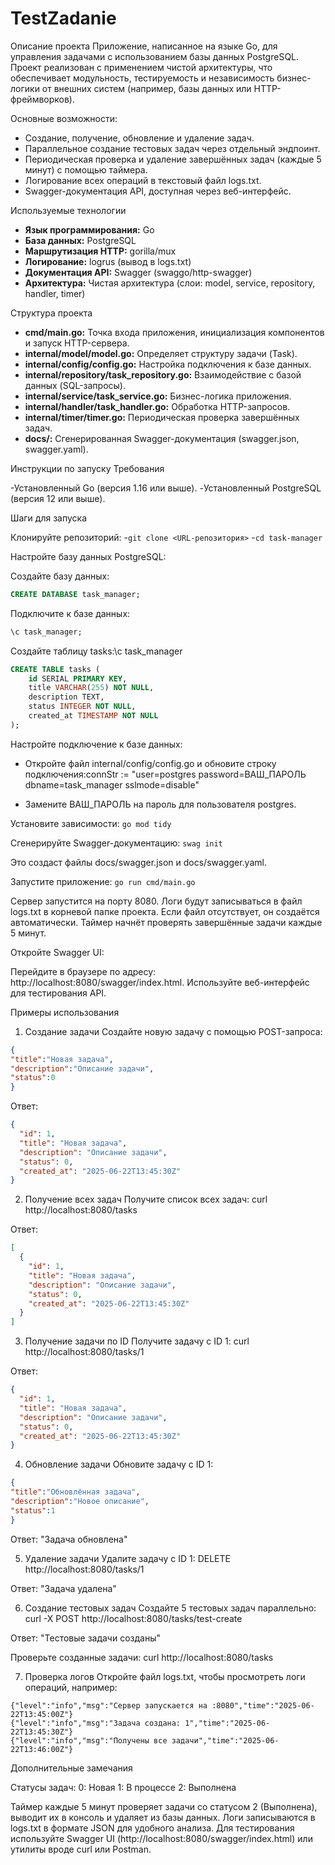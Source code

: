 ﻿# TestZadanie
Описание проекта
Приложение, написанное на языке Go, для управления задачами с использованием базы данных PostgreSQL. Проект реализован с применением чистой архитектуры, что обеспечивает модульность, тестируемость и независимость бизнес-логики от внешних систем (например, базы данных или HTTP-фреймворков). 

Основные возможности:

- Создание, получение, обновление и удаление задач.
- Параллельное создание тестовых задач через отдельный эндпоинт.
- Периодическая проверка и удаление завершённых задач (каждые 5 минут) с помощью таймера.
- Логирование всех операций в текстовый файл logs.txt.
- Swagger-документация API, доступная через веб-интерфейс.

Используемые технологии

- **Язык программирования:** Go
- **База данных:** PostgreSQL
- **Маршрутизация HTTP:** gorilla/mux
- **Логирование:** logrus (вывод в logs.txt)
- **Документация API:** Swagger (swaggo/http-swagger)
- **Архитектура:** Чистая архитектура (слои: model, service, repository, handler, timer)

Структура проекта

- **cmd/main.go:** Точка входа приложения, инициализация компонентов и запуск HTTP-сервера.
- **internal/model/model.go:** Определяет структуру задачи (Task).
- **internal/config/config.go:** Настройка подключения к базе данных.
- **internal/repository/task_repository.go:** Взаимодействие с базой данных (SQL-запросы).
- **internal/service/task_service.go:** Бизнес-логика приложения.
- **internal/handler/task_handler.go:** Обработка HTTP-запросов.
- **internal/timer/timer.go:** Периодическая проверка завершённых задач.
- **docs/:** Сгенерированная Swagger-документация (swagger.json, swagger.yaml).

Инструкции по запуску
Требования

-Установленный Go (версия 1.16 или выше).
-Установленный PostgreSQL (версия 12 или выше).

Шаги для запуска

Клонируйте репозиторий:
-```git clone <URL-репозитория>```
-```cd task-manager```


Настройте базу данных PostgreSQL:

Создайте базу данных:
```SQL
CREATE DATABASE task_manager;
```
Подключите к базе данных:
```SQL
\c task_manager;
```

Создайте таблицу tasks:\c task_manager
```SQL
CREATE TABLE tasks (
    id SERIAL PRIMARY KEY,
    title VARCHAR(255) NOT NULL,
    description TEXT,
    status INTEGER NOT NULL,
    created_at TIMESTAMP NOT NULL
);
```




Настройте подключение к базе данных:

- Откройте файл internal/config/config.go и обновите строку подключения:connStr := "user=postgres password=ВАШ_ПАРОЛЬ dbname=task_manager sslmode=disable"

- Замените ВАШ_ПАРОЛЬ на пароль для пользователя postgres.


Установите зависимости:
```go mod tidy```


Сгенерируйте Swagger-документацию:
```swag init```

Это создаст файлы docs/swagger.json и docs/swagger.yaml.

Запустите приложение:
```go run cmd/main.go```


Сервер запустится на порту 8080.
Логи будут записываться в файл logs.txt в корневой папке проекта. Если файл отсутствует, он создаётся автоматически.
Таймер начнёт проверять завершённые задачи каждые 5 минут.


Откройте Swagger UI:

Перейдите в браузере по адресу: http://localhost:8080/swagger/index.html.
Используйте веб-интерфейс для тестирования API.



Примеры использования
1. Создание задачи
Создайте новую задачу с помощью POST-запроса:
```JSON
{
"title":"Новая задача",
"description":"Описание задачи",
"status":0
}
```

Ответ:
```JSON
{
  "id": 1,
  "title": "Новая задача",
  "description": "Описание задачи",
  "status": 0,
  "created_at": "2025-06-22T13:45:30Z"
}
```

2. Получение всех задач
Получите список всех задач:
curl http://localhost:8080/tasks

Ответ:
```JSON
[
  {
    "id": 1,
    "title": "Новая задача",
    "description": "Описание задачи",
    "status": 0,
    "created_at": "2025-06-22T13:45:30Z"
  }
]
```
3. Получение задачи по ID
Получите задачу с ID 1:
curl http://localhost:8080/tasks/1

Ответ:
```JSON
{
  "id": 1,
  "title": "Новая задача",
  "description": "Описание задачи",
  "status": 0,
  "created_at": "2025-06-22T13:45:30Z"
}
```

4. Обновление задачи
Обновите задачу с ID 1:
```JSON
{
"title":"Обновлённая задача",
"description":"Новое описание",
"status":1
}
```

Ответ:
"Задача обновлена"

5. Удаление задачи
Удалите задачу с ID 1:
DELETE http://localhost:8080/tasks/1

Ответ:
"Задача удалена"

6. Создание тестовых задач
Создайте 5 тестовых задач параллельно:
curl -X POST http://localhost:8080/tasks/test-create

Ответ:
"Тестовые задачи созданы"

Проверьте созданные задачи:
curl http://localhost:8080/tasks

7. Проверка логов
Откройте файл logs.txt, чтобы просмотреть логи операций, например:
```
{"level":"info","msg":"Сервер запускается на :8080","time":"2025-06-22T13:45:00Z"}
{"level":"info","msg":"Задача создана: 1","time":"2025-06-22T13:45:30Z"}
{"level":"info","msg":"Получены все задачи","time":"2025-06-22T13:46:00Z"}
```
Дополнительные замечания

Статусы задач:
0: Новая
1: В процессе
2: Выполнена

Таймер каждые 5 минут проверяет задачи со статусом 2 (Выполнена), выводит их в консоль и удаляет из базы данных.
Логи записываются в logs.txt в формате JSON для удобного анализа.
Для тестирования используйте Swagger UI (http://localhost:8080/swagger/index.html) или утилиты вроде curl или Postman.

